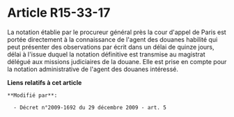 # Article R15-33-17

La notation établie par le procureur général près la cour d'appel de Paris est portée directement à la connaissance de
l'agent des douanes habilité qui peut présenter des observations par écrit dans un délai de quinze jours, délai à l'issue
duquel la notation définitive est transmise au magistrat délégué aux missions judiciaires de la douane. Elle est prise en
compte pour la notation administrative de l'agent des douanes intéressé.

**Liens relatifs à cet article**

	**Modifié par**:

	  - Décret n°2009-1692 du 29 décembre 2009 - art. 5
